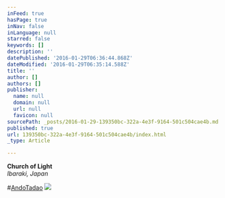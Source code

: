 ```yaml
---
inFeed: true
hasPage: true
inNav: false
inLanguage: null
starred: false
keywords: []
description: ''
datePublished: '2016-01-29T06:36:44.868Z'
dateModified: '2016-01-29T06:35:14.588Z'
title: ''
author: []
authors: []
publisher:
  name: null
  domain: null
  url: null
  favicon: null
sourcePath: _posts/2016-01-29-139350bc-322a-4e3f-9164-501c504cae4b.md
published: true
url: 139350bc-322a-4e3f-9164-501c504cae4b/index.html
_type: Article

---
```

******Church of Light******  
_Ibaraki, Japan_

\#[AndoTadao][0]
![](https://the-grid-user-content.s3-us-west-2.amazonaws.com/5c3c61bb-3306-4756-b56b-1ed882f68756.jpg)

[0]: http://t.umblr.com/redirect?z=http%3A%2F%2Fwww.archdaily.com%2F101260%2Fad-classics-church-of-the-light-tadao-ando&t=ZGVkMDJhMzYxNmY5ZTZkMmUwY2UxY2VmOTQzZTM3MDg0MmNkYzBhNSxYVm9hNzJUZA%3D%3D